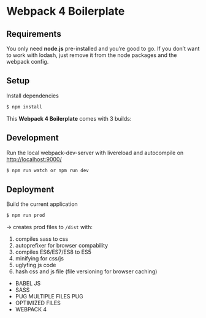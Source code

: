 Webpack 4 Boilerplate
===========

## Requirements
You only need <b>node.js</b> pre-installed and you’re good to go. 
If you don’t want to work with lodash, just remove it from the node packages and the webpack config.

## Setup
Install dependencies
```sh
$ npm install
```

This <strong>Webpack 4 Boilerplate</strong> comes with 3 builds:

## Development
Run the local webpack-dev-server with livereload and autocompile on [http://localhost:9000/](http://localhost:9000/)
```sh
$ npm run watch or npm run dev
```
## Deployment
Build the current application
```sh
$ npm run prod
```
-> creates prod files to <code>/dist</code> with:


1. compiles sass to css <br>
2. autoprefixer for browser compability <br>
3. compiles ES6/ES7/ES8 to ES5 <br>
4. minifying for css/js <br>
5. uglyfing js code <br>
6. hash css and js file (file versioning for browser caching) <br>

* BABEL JS
* SASS
* PUG MULTIPLE FILES PUG
* OPTIMIZED FILES 
* WEBPACK 4
